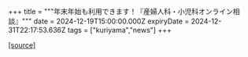 +++
title = """年末年始も利用できます！『産婦人科・小児科オンライン相談』"""
date = 2024-12-19T15:00:00.000Z
expiryDate = 2024-12-31T22:17:53.636Z
tags = ["kuriyama","news"]
+++


[[source]](https://www.town.kuriyama.hokkaido.jp/soshiki/43/29746.html)
